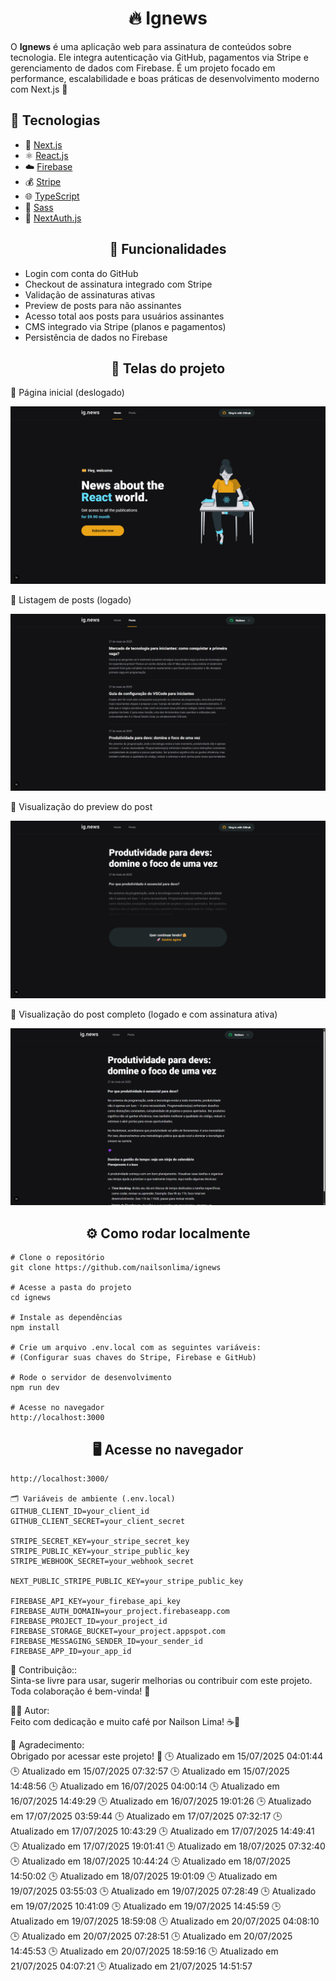 # <div align="center">🔥 Ignews</div>
<p>O <strong>Ignews</strong> é uma aplicação web para assinatura de conteúdos sobre tecnologia. Ele integra autenticação via GitHub, pagamentos via Stripe e gerenciamento de dados com Firebase. É um projeto focado em performance, escalabilidade e boas práticas de desenvolvimento moderno com Next.js 🚀


## 🚀 Tecnologias

- 🧠 [Next.js](https://nextjs.org/)
- ⚛️ [React.js](https://react.dev/)
- ☁️ [Firebase](https://firebase.google.com/)
- 💰 [Stripe](https://stripe.com/)
- 🌐 [TypeScript](https://www.typescriptlang.org/)
- 💄 [Sass](https://sass-lang.com/)
- 🔗 [NextAuth.js](https://next-auth.js.org/)


## <div align="center">🧠 Funcionalidades</div>
- Login com conta do GitHub
- Checkout de assinatura integrado com Stripe
- Validação de assinaturas ativas
- Preview de posts para não assinantes
- Acesso total aos posts para usuários assinantes
- CMS integrado via Stripe (planos e pagamentos)
- Persistência de dados no Firebase

## <div align="center">📸 Telas do projeto</div>
<p>🔸 Página inicial (deslogado)</p> <img src="./assets/paginahomedeslogada.png" alt="Página Home Deslogado"/> <p>🔸 Listagem de posts (logado)</p> <img src="./assets/postslogado.png" alt="Posts com usuário logado"/> <p>🔸 Visualização do preview do post</p> <img src="./assets/postpreview.png" alt="Post Preview"/> <p>🔸 Visualização do post completo (logado e com assinatura ativa)</p> <img src="./assets/postlogado.png" alt="Post completo logado"/>


## <div align="center">⚙️ Como rodar localmente</div>

````
# Clone o repositório
git clone https://github.com/nailsonlima/ignews

# Acesse a pasta do projeto
cd ignews

# Instale as dependências
npm install

# Crie um arquivo .env.local com as seguintes variáveis:
# (Configurar suas chaves do Stripe, Firebase e GitHub)

# Rode o servidor de desenvolvimento
npm run dev

# Acesse no navegador
http://localhost:3000

````

## <div align="center">🖥️ Acesse no navegador</div>
```
http://localhost:3000/

🗂️ Variáveis de ambiente (.env.local)
GITHUB_CLIENT_ID=your_client_id
GITHUB_CLIENT_SECRET=your_client_secret

STRIPE_SECRET_KEY=your_stripe_secret_key
STRIPE_PUBLIC_KEY=your_stripe_public_key
STRIPE_WEBHOOK_SECRET=your_webhook_secret

NEXT_PUBLIC_STRIPE_PUBLIC_KEY=your_stripe_public_key

FIREBASE_API_KEY=your_firebase_api_key
FIREBASE_AUTH_DOMAIN=your_project.firebaseapp.com
FIREBASE_PROJECT_ID=your_project_id
FIREBASE_STORAGE_BUCKET=your_project.appspot.com
FIREBASE_MESSAGING_SENDER_ID=your_sender_id
FIREBASE_APP_ID=your_app_id
```

🤝 Contribuição::  
Sinta-se livre para usar, sugerir melhorias ou contribuir com este projeto. Toda colaboração é bem-vinda! 🚀

👨‍💻 Autor:  
Feito com dedicação e muito café por Nailson Lima! ☕🚀

🎯 Agradecimento:  
Obrigado por acessar este projeto! 💜
🕒 Atualizado em 15/07/2025 04:01:44
🕒 Atualizado em 15/07/2025 07:32:57
🕒 Atualizado em 15/07/2025 14:48:56
🕒 Atualizado em 16/07/2025 04:00:14
🕒 Atualizado em 16/07/2025 14:49:29
🕒 Atualizado em 16/07/2025 19:01:26
🕒 Atualizado em 17/07/2025 03:59:44
🕒 Atualizado em 17/07/2025 07:32:17
🕒 Atualizado em 17/07/2025 10:43:29
🕒 Atualizado em 17/07/2025 14:49:41
🕒 Atualizado em 17/07/2025 19:01:41
🕒 Atualizado em 18/07/2025 07:32:40
🕒 Atualizado em 18/07/2025 10:44:24
🕒 Atualizado em 18/07/2025 14:50:02
🕒 Atualizado em 18/07/2025 19:01:09
🕒 Atualizado em 19/07/2025 03:55:03
🕒 Atualizado em 19/07/2025 07:28:49
🕒 Atualizado em 19/07/2025 10:41:09
🕒 Atualizado em 19/07/2025 14:45:59
🕒 Atualizado em 19/07/2025 18:59:08
🕒 Atualizado em 20/07/2025 04:08:10
🕒 Atualizado em 20/07/2025 07:28:51
🕒 Atualizado em 20/07/2025 14:45:53
🕒 Atualizado em 20/07/2025 18:59:16
🕒 Atualizado em 21/07/2025 04:07:21
🕒 Atualizado em 21/07/2025 14:51:57
